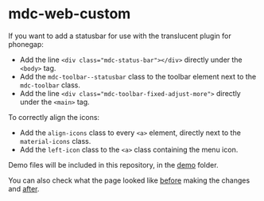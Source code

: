 # mdc-web-custom

If you want to add a statusbar for use with the translucent plugin for phonegap:
  - Add the line `<div class="mdc-status-bar"></div>` directly under the `<body>` tag.
  - Add the `mdc-toolbar--statusbar` class to the toolbar element next to the `mdc-toolbar` class.
  - Add the line `<div class="mdc-toolbar-fixed-adjust-more">` directly under the `<main>` tag.

To correctly align the icons: 
  - Add the `align-icons` class to every `<a>` element, directly next to the `material-icons` class.
  - Add the `left-icon` class to the `<a>` class containing the menu icon.
  
Demo files will be included in this repository, in the [demo](https://github.com/Touficbatache/mdc-web-custom/tree/master/demo) folder.

You can also check what the page looked like [before](https://touficbatache.github.io/mdc-web-custom/demo/before.html) making the changes and [after](https://touficbatache.github.io/mdc-web-custom/demo/after.html).
